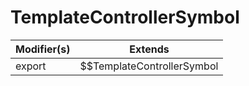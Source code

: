 # TemplateControllerSymbol

| Modifier(s)                            | Extends                                    |
|----------------------------------------|--------------------------------------------|
| export | $$TemplateControllerSymbol |
